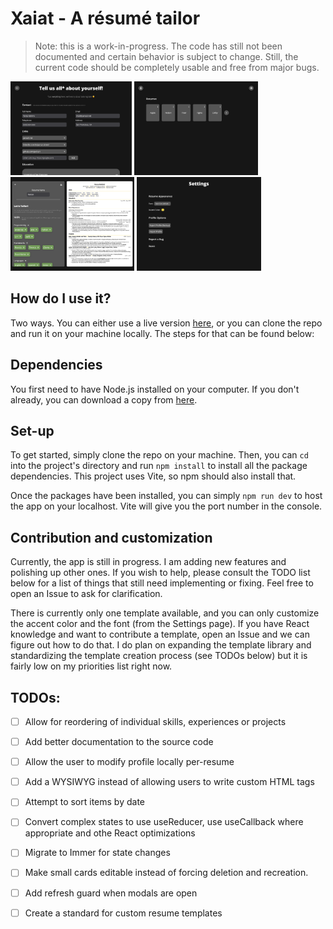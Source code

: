 # Xaiat - A résumé tailor

> Note: this is a work-in-progress. The code has still not been documented and certain behavior is subject to change. Still, the current code should be completely usable and free from major bugs.

<img src="assets/xaiat_1.png" height="150">
<img src="assets/xaiat_2.png" height="150">
<img src="assets/xaiat_3.png" height="150">
<img src="assets/xaiat_4.png" height="150">

## How do I use it?

Two ways. You can either use a live version [here](https://xaiat.parsuli.net), or you can clone the repo and run it on your machine locally. The steps for that can be found below:

## Dependencies

You first need to have Node.js installed on your computer. If you don't already, you can download a copy from [here](https://nodejs.org/en/).

## Set-up

To get started, simply clone the repo on your machine. Then, you can `cd` into the project's directory and run `npm install` to install all the package dependencies. This project uses Vite, so npm should also install that.

Once the packages have been installed, you can simply `npm run dev` to host the app on your localhost. Vite will give you the port number in the console.

## Contribution and customization

Currently, the app is still in progress. I am adding new features and polishing up other ones. If you wish to help, please consult the TODO list below for a list of things that still need implementing or fixing. Feel free to open an Issue to ask for clarification.

There is currently only one template available, and you can only customize the accent color and the font (from the Settings page). If you have React knowledge and want to contribute a template, open an Issue and we can figure out how to do that. I do plan on expanding the template library and standardizing the template creation process (see TODOs below) but it is fairly low on my priorities list right now.

## TODOs:

- [ ] Allow for reordering of individual skills, experiences or projects

- [ ] Add better documentation to the source code

- [ ] Allow the user to modify profile locally per-resume

- [ ] Add a WYSIWYG instead of allowing users to write custom HTML tags

- [ ] Attempt to sort items by date

- [ ] Convert complex states to use useReducer, use useCallback where appropriate and othe React optimizations

- [ ] Migrate to Immer for state changes

- [ ] Make small cards editable instead of forcing deletion and recreation.

- [ ] Add refresh guard when modals are open

- [ ] Create a standard for custom resume templates


